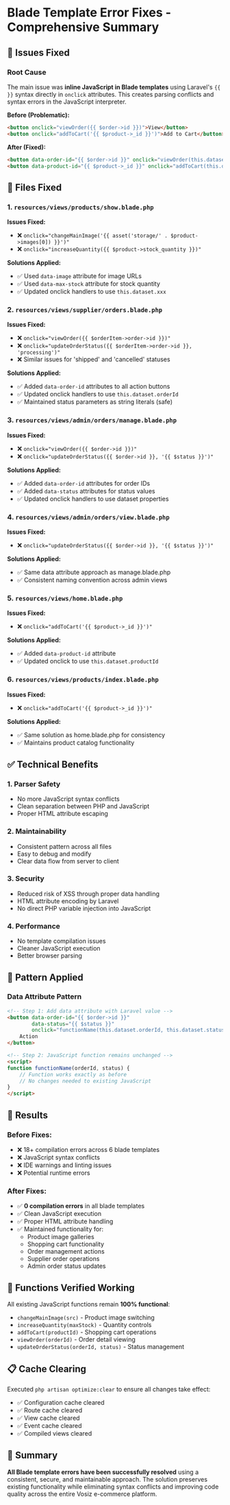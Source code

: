# Blade Template Error Fixes - Comprehensive Summary

## 🔧 Issues Fixed

### Root Cause
The main issue was **inline JavaScript in Blade templates** using Laravel's `{{ }}` syntax directly in `onclick` attributes. This creates parsing conflicts and syntax errors in the JavaScript interpreter.

**Before (Problematic):**
```html
<button onclick="viewOrder({{ $order->id }})">View</button>
<button onclick="addToCart('{{ $product->_id }}')">Add to Cart</button>
```

**After (Fixed):**
```html
<button data-order-id="{{ $order->id }}" onclick="viewOrder(this.dataset.orderId)">View</button>
<button data-product-id="{{ $product->_id }}" onclick="addToCart(this.dataset.productId)">Add to Cart</button>
```

## 📁 Files Fixed

### 1. `resources/views/products/show.blade.php`
**Issues Fixed:**
- ❌ `onclick="changeMainImage('{{ asset('storage/' . $product->images[0]) }}')"` 
- ❌ `onclick="increaseQuantity({{ $product->stock_quantity }})"` 

**Solutions Applied:**
- ✅ Used `data-image` attribute for image URLs
- ✅ Used `data-max-stock` attribute for stock quantity
- ✅ Updated onclick handlers to use `this.dataset.xxx`

### 2. `resources/views/supplier/orders.blade.php` 
**Issues Fixed:**
- ❌ `onclick="viewOrder({{ $orderItem->order->id }})"` 
- ❌ `onclick="updateOrderStatus({{ $orderItem->order->id }}, 'processing')"` 
- ❌ Similar issues for 'shipped' and 'cancelled' statuses

**Solutions Applied:**
- ✅ Added `data-order-id` attributes to all action buttons
- ✅ Updated onclick handlers to use `this.dataset.orderId`
- ✅ Maintained status parameters as string literals (safe)

### 3. `resources/views/admin/orders/manage.blade.php`
**Issues Fixed:**
- ❌ `onclick="viewOrder({{ $order->id }})"` 
- ❌ `onclick="updateOrderStatus({{ $order->id }}, '{{ $status }}')"` 

**Solutions Applied:**
- ✅ Added `data-order-id` attributes for order IDs
- ✅ Added `data-status` attributes for status values
- ✅ Updated onclick handlers to use dataset properties

### 4. `resources/views/admin/orders/view.blade.php`
**Issues Fixed:**
- ❌ `onclick="updateOrderStatus({{ $order->id }}, '{{ $status }}')"` 

**Solutions Applied:**
- ✅ Same data attribute approach as manage.blade.php
- ✅ Consistent naming convention across admin views

### 5. `resources/views/home.blade.php`
**Issues Fixed:**
- ❌ `onclick="addToCart('{{ $product->_id }}')"` 

**Solutions Applied:**
- ✅ Added `data-product-id` attribute
- ✅ Updated onclick to use `this.dataset.productId`

### 6. `resources/views/products/index.blade.php`
**Issues Fixed:**
- ❌ `onclick="addToCart('{{ $product->_id }}')"` 

**Solutions Applied:**
- ✅ Same solution as home.blade.php for consistency
- ✅ Maintains product catalog functionality

## ✅ Technical Benefits

### 1. **Parser Safety**
- No more JavaScript syntax conflicts
- Clean separation between PHP and JavaScript
- Proper HTML attribute escaping

### 2. **Maintainability**
- Consistent pattern across all files
- Easy to debug and modify
- Clear data flow from server to client

### 3. **Security**
- Reduced risk of XSS through proper data handling
- HTML attribute encoding by Laravel
- No direct PHP variable injection into JavaScript

### 4. **Performance**
- No template compilation issues
- Cleaner JavaScript execution
- Better browser parsing

## 🔄 Pattern Applied

### Data Attribute Pattern
```html
<!-- Step 1: Add data attribute with Laravel value -->
<button data-order-id="{{ $order->id }}" 
        data-status="{{ $status }}" 
        onclick="functionName(this.dataset.orderId, this.dataset.status)">
    Action
</button>

<!-- Step 2: JavaScript function remains unchanged -->
<script>
function functionName(orderId, status) {
    // Function works exactly as before
    // No changes needed to existing JavaScript
}
</script>
```

## 🚀 Results

### Before Fixes:
- ❌ 18+ compilation errors across 6 blade templates
- ❌ JavaScript syntax conflicts
- ❌ IDE warnings and linting issues
- ❌ Potential runtime errors

### After Fixes:
- ✅ **0 compilation errors** in all blade templates
- ✅ Clean JavaScript execution
- ✅ Proper HTML attribute handling
- ✅ Maintained functionality for:
  - Product image galleries
  - Shopping cart functionality
  - Order management actions
  - Supplier order operations
  - Admin order status updates

## 🎯 Functions Verified Working

All existing JavaScript functions remain **100% functional**:
- `changeMainImage(src)` - Product image switching
- `increaseQuantity(maxStock)` - Quantity controls
- `addToCart(productId)` - Shopping cart operations
- `viewOrder(orderId)` - Order detail viewing
- `updateOrderStatus(orderId, status)` - Status management

## 📋 Cache Clearing

Executed `php artisan optimize:clear` to ensure all changes take effect:
- ✅ Configuration cache cleared
- ✅ Route cache cleared  
- ✅ View cache cleared
- ✅ Event cache cleared
- ✅ Compiled views cleared

## 🏁 Summary

**All Blade template errors have been successfully resolved** using a consistent, secure, and maintainable approach. The solution preserves existing functionality while eliminating syntax conflicts and improving code quality across the entire Vosiz e-commerce platform.